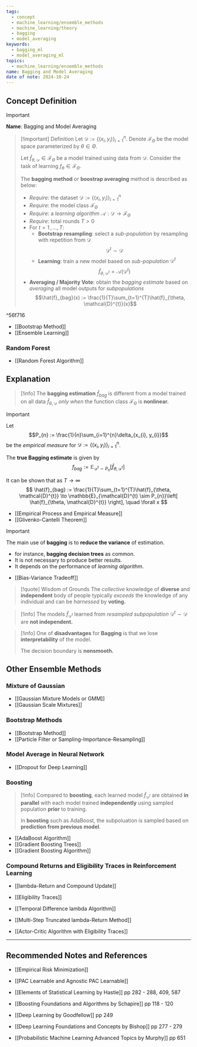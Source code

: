 ```yaml
---
tags:
  - concept
  - machine_learning/ensemble_methods
  - machine_learning/theory
  - bagging
  - model_averaging
keywords:
  - bagging_ml
  - model_averaging_ml
topics:
  - machine_learning/ensemble_methods
name: Bagging and Model Averaging
date of note: 2024-10-24
---
```


## Concept Definition

>[!important]
>**Name**: Bagging and Model Averaging

>[!important] Definition
>Let $\mathcal{D} := \left\{ (x_{i}, y_{i}) \right\}_{i=1}^{n}$. Denote $\mathcal{F}_{\Theta}$ be the model space parameterized by $\theta\in \Theta$. 
>
>Let $\hat{f}_{\theta, \mathcal{D}}\in \mathcal{F}_{\Theta}$ be a model trained using data from $\mathcal{D}$. Consider the task of learning $f_{\theta}\in \mathcal{F}_{\Theta}$.
>
>The **bagging method** or **boostrap averaging** method is described as below:
>- *Require*: the dataset  $\mathcal{D} := \left\{ (x_{i}, y_{i}) \right\}_{i=1}^{n}$
>- *Require*: the model class $\mathcal{F}_{\Theta}$
>- *Require*: a *learning algorithm* $\mathcal{A}: \mathcal{D} \to \mathcal{F}_{\Theta}$
>- *Require*: total rounds $T >0$
>- For $t=1\,{,}\ldots{,}\,T$:
>	- **Bootstrap resampling**: select a *sub-population* by resampling with repetition from $\mathcal{D}$ $$\mathcal{D}^{t}\sim \mathcal{D}$$
>	- **Learning**: train a new model based on *sub-population* $\mathcal{D}^{t}$  $$\hat{f}_{\theta, \mathcal{D}^{t}} = \mathcal{A}(\mathcal{D}^{t})$$
>- **Averaging / Majority Vote**: obtain the *bagging estimate* based on *averaging* all model outputs for *subpopulations* $$\hat{f}_{bag}(x) := \frac{1}{T}\sum_{t=1}^{T}\hat{f}_{\theta, \mathcal{D}^{t}}(x)$$

^56f716

- [[Bootstrap Method]]
- [[Ensemble Learning]]

### Random Forest

- [[Random Forest Algorithm]]


## Explanation

>[!info]
>The **bagging estimation** $\hat{f}_{bag}$  is different from a model trained on all data $\hat{f}_{\theta, \mathcal{D}}$ *only when* the function class $\mathcal{F}_{\Theta}$ is **nonlinear.**

>[!important] 
>Let $$P_{n} := \frac{1}{n}\sum_{i=1}^{n}\delta_{x_{i}, y_{i}}$$ be the *empirical measure* for $\mathcal{D} := \left\{ (x_{i}, y_{i})\right\}_{i=1}^{n}$.
>
>The **true Bagging estimate** is given by $$f_{bag} :=  \mathbb{E}_{\mathcal{D}^{t} \sim P_{n}}\left[ \hat{f}_{\theta, \mathcal{D}^{t}} \right]$$
>
>It can be shown that as $T\to \infty$
>$$
>\hat{f}_{bag} := \frac{1}{T}\sum_{t=1}^{T}\hat{f}_{\theta, \mathcal{D}^{t}} \to \mathbb{E}_{\mathcal{D}^{t} \sim P_{n}}\left[ \hat{f}_{\theta, \mathcal{D}^{t}} \right], \quad \forall x
>$$

- [[Empirical Process and Empirical Measure]]
- [[Glivenko-Cantelli Theorem]]

>[!important]
>The main use of **bagging** is to **reduce the variance** of estimation. 
>- for instance, **bagging decision trees** as common.
>- It is not necessary to produce better results. 
>- It depends on the performance of *learning algorithm*.

- [[Bias-Variance Tradeoff]]

>[!quote] Wisdom of Grounds
>The *collective* knowledge of **diverse** and **independent** body of people typically *exceeds* the knowledge of any individual and can be *harnessed* by **voting.** 

>[!info]
>The models $\hat{f}_{\mathcal{D}^{t}}$ learned from *resampled subpopulation* $\mathcal{D}^{t}\sim \mathcal{D}$ are **not independent.**

>[!info] 
>One of **disadvantages** for **Bagging** is that we lose **interpretability** of the model. 
>
>The decision boundary is **nonsmooth.**



## Other Ensemble Methods

### Mixture of Gaussian

- [[Gaussian Mixture Models or GMM]]
- [[Gaussian Scale Mixtures]]

### Bootstrap Methods

- [[Bootstrap Method]]
- [[Particle Filter or Sampling-Importance-Resampling]]

### Model Average in Neural Network

- [[Dropout for Deep Learning]]

### Boosting

>[!info]
>Compared to **boosting**, each learned model $\hat{f}_{\mathcal{D}^{t}}$ are obtained **in parallel** with each model trained **independently** using sampled population **prior** to training. 
>
>In **boosting** such as AdaBoost, the subpoluation is sampled based on **prediction from previous model**.

- [[AdaBoost Algorithm]]
- [[Gradient Boosting Trees]]
- [[Gradient Boosting Algorithm]]

### Compound Returns and Eligibility Traces in Reinforcement Learning

- [[lambda-Return and Compound Update]]
- [[Eligibility Traces]]
- [[Temporal Difference lambda Algorithm]]

- [[Multi-Step Truncated lambda-Return Method]]
- [[Actor-Critic Algorithm with Eligibility Traces]]


-----------
##  Recommended Notes and References



- [[Empirical Risk Minimization]]
- [[PAC Learnable and Agnostic PAC Learnable]]




- [[Elements of Statistical Learning by Hastie]] pp 282 - 288, 409, 587
- [[Boosting Foundations and Algorithms by Schapire]] pp 118 - 120
- [[Deep Learning by Goodfellow]] pp 249
- [[Deep Learning Foundations and Concepts by Bishop]] pp 277 - 279
- [[Probabilistic Machine Learning Advanced Topics by Murphy]] pp 651